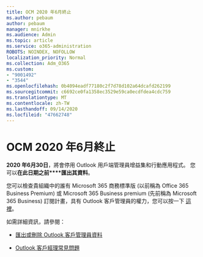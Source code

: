 ```yaml
---
title: OCM 2020 年6月終止
ms.author: pebaum
author: pebaum
manager: mnirkhe
ms.audience: Admin
ms.topic: article
ms.service: o365-administration
ROBOTS: NOINDEX, NOFOLLOW
localization_priority: Normal
ms.collection: Adm_O365
ms.custom:
- "9001492"
- "3544"
ms.openlocfilehash: 0b4094eadf77180c2f7d78d102a64dcafd262199
ms.sourcegitcommit: c6692ce0fa1358ec3529e59ca0ecdfdea4cdc759
ms.translationtype: MT
ms.contentlocale: zh-TW
ms.lasthandoff: 09/14/2020
ms.locfileid: "47662748"
---
```

# <a name="ocm-to-be-retired-june-2020"></a>OCM 2020 年6月終止


**2020 年6月30日**，將會停用 Outlook 用戶端管理員增益集和行動應用程式。 您可以**在此日期之前****匯出其資料**。  

您可以檢查貴組織中的誰有 Microsoft 365 商務標準版 (以前稱為 Office 365 Business Premium) 或 Microsoft 365 Business premium (先前稱為 Microsoft 365 Business) 訂閱計畫，具有 Outlook 客戶管理員的權力，您可以按一下 [這裡](https://admin.microsoft.com/AdminPortal/Home?ref=/users)。

如需詳細資訊，請參閱：

- [匯出或刪除 Outlook 客戶管理員資料](https://support.office.com/article/1a421cb4-e8de-4b44-bfb8-710b92820439)

- [Outlook 客戶經理常見問題](https://support.office.com/article/88e127ca-43a1-4c9d-8d52-6ad3a80f9c32)
